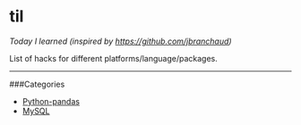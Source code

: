 # til
*Today I learned (inspired by https://github.com/jbranchaud)*

List of hacks for different platforms/language/packages.

---
###Categories
* [Python-pandas](#python-pandas)
* [MySQL](#mysql)